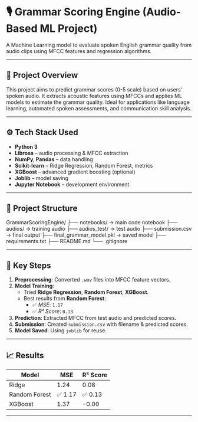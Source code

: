 # 🎙️ Grammar Scoring Engine (Audio-Based ML Project)

A Machine Learning model to evaluate spoken English grammar quality from audio clips using MFCC features and regression algorithms.

---

## 📌 Project Overview

This project aims to predict grammar scores (0-5 scale) based on users' spoken audio. It extracts acoustic features using MFCCs and applies ML models to estimate the grammar quality. Ideal for applications like language learning, automated spoken assessments, and communication skill analysis.

---

## ⚙️ Tech Stack Used

- **Python 3**
- **Librosa** – audio processing & MFCC extraction
- **NumPy, Pandas** – data handling
- **Scikit-learn** – Ridge Regression, Random Forest, metrics
- **XGBoost** – advanced gradient boosting (optional)
- **Joblib** – model saving
- **Jupyter Notebook** – development environment

---

## 📂 Project Structure
GrammarScoringEngine/
├── notebooks/ → main code notebook
├── audios/ → training audio
├── audios_test/ → test audio
├── submission.csv → final output
├── final_grammar_model.pkl → saved model
├── requirements.txt
├── README.md
└── .gitignore

---

## 🧪 Key Steps

1. **Preprocessing**: Converted `.wav` files into MFCC feature vectors.
2. **Model Training**:
   - Tried **Ridge Regression**, **Random Forest**, **XGBoost**.
   - Best results from **Random Forest**:  
     - ✅ *MSE*: `1.17`  
     - ✅ *R² Score*: `0.13`
3. **Prediction**: Extracted MFCC from test audio and predicted scores.
4. **Submission**: Created `submission.csv` with filename & predicted scores.
5. **Model Saved**: Using `joblib` for reuse.

---

## 📈 Results

| Model          | MSE     | R² Score |
|----------------|---------|----------|
| Ridge          | 1.24    | 0.08     |
| Random Forest  | ✅ 1.17 | ✅ 0.13   |
| XGBoost        | 1.37    | -0.00    |

---

